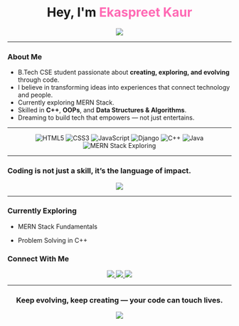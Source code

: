 <h1 align="center"> Hey, I'm <span style="color:#FF69B4;">Ekaspreet Kaur</span> </h1>

<p align="center">
  <img src="https://readme-typing-svg.herokuapp.com?font=Fira+Code&weight=500&size=22&pause=1000&color=9F2B68&center=true&vCenter=true&width=600&lines=+Coding+not+just+to+earn...;+but+to+uplift+and+make+an+impact.;+Engineer+by+mind,+Artist+by+soul.">
</p>

---

###  About Me  
- B.Tech CSE student passionate about **creating, exploring, and evolving** through code.  
- I believe in transforming ideas into experiences that connect technology and people.  
- Currently exploring MERN Stack.  
- Skilled in **C++**, **OOPs**, and **Data Structures & Algorithms**.  
- Dreaming to build tech that empowers — not just entertains.

---
<p align="center">
  <!-- Web Tech -->
  <img src="https://img.shields.io/badge/HTML5-E34F26?style=for-the-badge&logo=html5&logoColor=white" alt="HTML5"/>
  <img src="https://img.shields.io/badge/CSS3-1572B6?style=for-the-badge&logo=css3&logoColor=white" alt="CSS3"/>
  <img src="https://img.shields.io/badge/JavaScript-F7DF1E?style=for-the-badge&logo=javascript&logoColor=black" alt="JavaScript"/>

  <!-- Framework -->
  <img src="https://img.shields.io/badge/Django-092E20?style=for-the-badge&logo=django&logoColor=white" alt="Django"/>

  <!-- Languages -->
  <img src="https://img.shields.io/badge/C++-00599C?style=for-the-badge&logo=c%2B%2B&logoColor=white" alt="C++"/>
  <img src="https://img.shields.io/badge/Java-007396?style=for-the-badge&logo=java&logoColor=white" alt="Java"/>

  <!-- Learning -->
  <img src="https://img.shields.io/badge/MERN_Exploring-3C873A?style=for-the-badge&logo=react&logoColor=white" alt="MERN Stack Exploring"/>
</p>


---

###  Coding is not just a skill, it’s the language of impact.
<p align="center">
  <img src="https://readme-typing-svg.herokuapp.com?font=Fira+Code&size=20&duration=3000&pause=1000&color=00C2CB&center=true&vCenter=true&width=600&lines=I+don’t+just+code+to+earn...;I+code+to+uplift,+inspire,+and+make+impact.;Every+line+of+code+is+a+step+towards+change.">
</p>

---

###  Currently Exploring  

- MERN Stack Fundamentals  
  
- Problem Solving in C++  



###  Connect With Me  

<p align="center">
  <a href="https://github.com/Ekaspreet-Kaur">
    <img src="https://img.shields.io/badge/GitHub-171515?style=for-the-badge&logo=github&logoColor=white"/>
  </a>
  <a href="https://www.linkedin.com/in/ekaspreet-kaur-703006312">
    <img src="https://img.shields.io/badge/LinkedIn-0077B5?style=for-the-badge&logo=linkedin&logoColor=white"/>
  </a>
  <a href="mailto:ekaspreetkaur1706@gmail.com">
    <img src="https://img.shields.io/badge/Gmail-D14836?style=for-the-badge&logo=gmail&logoColor=white"/>
  </a>
</p>

---

<h3 align="center"> Keep evolving, keep creating — your code can touch lives.</h3>

<p align="center">
  <img src="https://capsule-render.vercel.app/api?type=waving&color=0:FF69B4,100:8A2BE2&height=90&section=footer"/>
</p>


